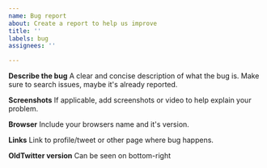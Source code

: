 ```yaml
---
name: Bug report
about: Create a report to help us improve
title: ''
labels: bug
assignees: ''

---
```


**Describe the bug**
A clear and concise description of what the bug is. Make sure to search issues, maybe it's already reported.

**Screenshots**
If applicable, add screenshots or video to help explain your problem.

**Browser**
Include your browsers name and it's version.

**Links**
Link to profile/tweet or other page where bug happens.

**OldTwitter version**
Can be seen on bottom-right
